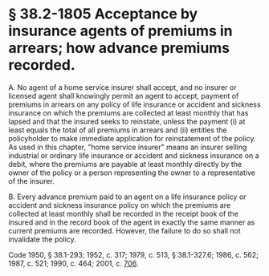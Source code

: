 # § 38.2-1805 Acceptance by insurance agents of premiums in arrears; how advance premiums recorded.

<p>A. No agent of a home service insurer shall accept, and no insurer or licensed agent shall knowingly permit an agent to accept, payment of premiums in arrears on any policy of life insurance or accident and sickness insurance on which the premiums are collected at least monthly that has lapsed and that the insured seeks to reinstate, unless the payment (i) at least equals the total of all premiums in arrears and (ii) entitles the policyholder to make immediate application for reinstatement of the policy. As used in this chapter, "home service insurer" means an insurer selling industrial or ordinary life insurance or accident and sickness insurance on a debit, where the premiums are payable at least monthly directly by the owner of the policy or a person representing the owner to a representative of the insurer.</p><p>B. Every advance premium paid to an agent on a life insurance policy or accident and sickness insurance policy on which the premiums are collected at least monthly shall be recorded in the receipt book of the insured and in the record book of the agent in exactly the same manner as current premiums are recorded. However, the failure to do so shall not invalidate the policy.</p><p>Code 1950, § 38.1-293; 1952, c. 317; 1979, c. 513, § 38.1-327.6; 1986, c. 562; 1987, c. 521; 1990, c. 464; 2001, c. <a href='http://lis.virginia.gov/cgi-bin/legp604.exe?011+ful+CHAP0706'>706</a>.</p>